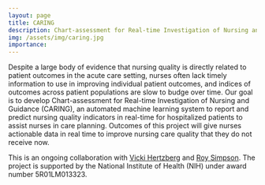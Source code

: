 ```yaml
---
layout: page
title: CARING
description: Chart-assessment for Real-time Investigation of Nursing and Guidance
img: /assets/img/caring.jpg
importance: 
---
```


Despite a large body of evidence that nursing quality is directly related to patient outcomes in the acute care setting, nurses often lack timely information to use in improving individual patient outcomes, and indices of outcomes across patient populations are slow to budge over time. Our goal is to develop Chart-assessment for Real-time Investigation of Nursing and Guidance (CARING), an automated machine learning system to report and predict nursing quality indicators in real-time for hospitalized patients to assist nurses in care planning. Outcomes of this project will give nurses actionable data in real time to improve nursing care quality that they do not receive now.

This is an ongoing collaboration with [Vicki Hertzberg](https://www.nursing.emory.edu/faculty-staff/vicki-stover-hertzberg) and [Roy Simpson](https://www.nursing.emory.edu/faculty-staff/roy-l-simpson).
The project is supported by the National Institute of Health (NIH) under award number 5R01LM013323.
